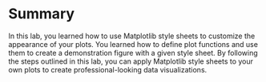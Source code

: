 # Summary

In this lab, you learned how to use Matplotlib style sheets to customize the appearance of your plots. You learned how to define plot functions and use them to create a demonstration figure with a given style sheet. By following the steps outlined in this lab, you can apply Matplotlib style sheets to your own plots to create professional-looking data visualizations.
